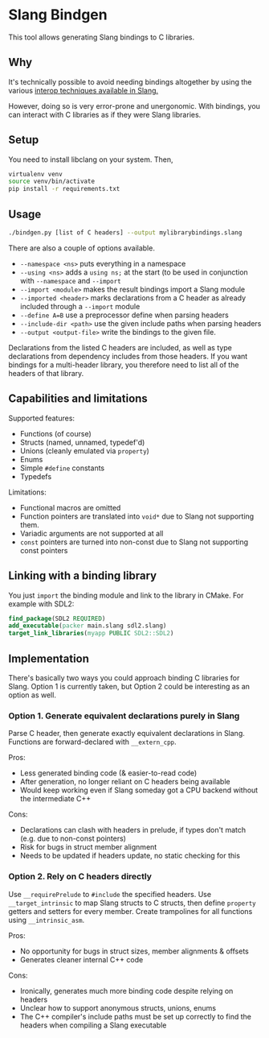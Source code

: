 Slang Bindgen
=============

This tool allows generating Slang bindings to C libraries.

## Why

It's technically possible to avoid needing bindings altogether by using the 
various [interop techniques available in Slang.](https://shader-slang.org/slang/user-guide/a1-04-interop.html)

However, doing so is very error-prone and unergonomic. With bindings, you can
interact with C libraries as if they were Slang libraries.

## Setup

You need to install libclang on your system. Then,
```sh
virtualenv venv
source venv/bin/activate
pip install -r requirements.txt
```

## Usage

```sh
./bindgen.py [list of C headers] --output mylibrarybindings.slang
```

There are also a couple of options available.

* `--namespace <ns>` puts everything in a namespace
* `--using <ns>` adds a `using ns;` at the start (to be used in conjunction with `--namespace` and `--import`
* `--import <module>` makes the result bindings import a Slang module
* `--imported <header>` marks declarations from a C header as already included through a `--import` module
* `--define A=B` use a preprocessor define when parsing headers
* `--include-dir <path>` use the given include paths when parsing headers
* `--output <output-file>` write the bindings to the given file.

Declarations from the listed C headers are included, as well as type
declarations from dependency includes from those headers. If you want bindings
for a multi-header library, you therefore need to list all of the headers of
that library.

## Capabilities and limitations

Supported features:
* Functions (of course)
* Structs (named, unnamed, typedef'd)
* Unions (cleanly emulated via `property`)
* Enums
* Simple `#define` constants
* Typedefs

Limitations:
* Functional macros are omitted
* Function pointers are translated into `void*` due to Slang not supporting them.
* Variadic arguments are not supported at all
* `const` pointers are turned into non-const due to Slang not supporting const pointers

## Linking with a binding library

You just `import` the binding module and link to the library in CMake.
For example with SDL2:

```cmake
find_package(SDL2 REQUIRED)
add_executable(packer main.slang sdl2.slang)
target_link_libraries(myapp PUBLIC SDL2::SDL2)
```

## Implementation

There's basically two ways you could approach binding C libraries for Slang.
Option 1 is currently taken, but Option 2 could be interesting as an option as
well.

### Option 1. Generate equivalent declarations purely in Slang

Parse C header, then generate exactly equivalent declarations in Slang.
Functions are forward-declared with `__extern_cpp`.

Pros:
- Less generated binding code (& easier-to-read code)
- After generation, no longer reliant on C headers being available
- Would keep working even if Slang someday got a CPU backend without the intermediate C++

Cons:
- Declarations can clash with headers in prelude, if types don't match (e.g. due to non-const pointers)
- Risk for bugs in struct member alignment
- Needs to be updated if headers update, no static checking for this

### Option 2. Rely on C headers directly

Use `__requirePrelude` to `#include` the specified headers.
Use `__target_intrinsic` to map Slang structs to C structs, then define
`property` getters and setters for every member. Create trampolines for all
functions using `__intrinsic_asm`.

Pros:
- No opportunity for bugs in struct sizes, member alignments & offsets
- Generates cleaner internal C++ code

Cons:
- Ironically, generates much more binding code despite relying on headers
- Unclear how to support anonymous structs, unions, enums
- The C++ compiler's include paths must be set up correctly to find the headers
  when compiling a Slang executable


